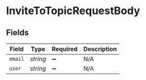 # InviteToTopicRequestBody


## Fields

| Field              | Type               | Required           | Description        |
| ------------------ | ------------------ | ------------------ | ------------------ |
| `email`            | *string*           | :heavy_minus_sign: | N/A                |
| `user`             | *string*           | :heavy_minus_sign: | N/A                |